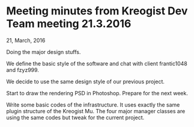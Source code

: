 # Meeting minutes from Kreogist Dev Team meeting 21.3.2016
21, March, 2016

Doing the major design stuffs.

We define the basic style of the software and chat with client frantic1048 and fzyz999.

We decide to use the same design style of our previous project.

Start to draw the rendering PSD in Photoshop. Prepare for the next week.

Write some basic codes of the infrastructure. It uses exactly the same plugin structure of the Kreogist Mu. The four major manager classes are using the same codes but tweak for the current project.